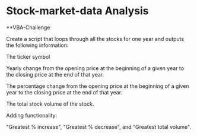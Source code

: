 # Stock-market-data Analysis
**VBA-Challenge

Create a script that loops through all the stocks for one year and outputs the following information:

The ticker symbol

Yearly change from the opening price at the beginning of a given year to the closing price at the end of that year.

The percentage change from the opening price at the beginning of a given year to the closing price at the end of that year.

The total stock volume of the stock.

Adding functionality:

"Greatest % increase", 
"Greatest % decrease", and 
"Greatest total volume".
